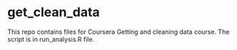 # get_clean_data
This repo contains files for Coursera Getting and cleaning data course.
The script is in run_analysis.R file.

